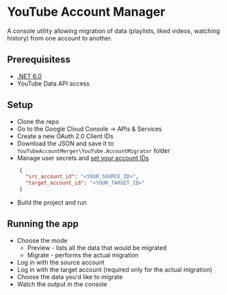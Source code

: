 # YouTube Account Manager
A console utility allowing migration of data (playlists, liked videos, watching history) from one account to another. 


## Prerequisitess
- [.NET 6.0](https://dotnet.microsoft.com/en-us/download)
- YouTube Data API access

## Setup
- Clone the repo
- Go to the Google Cloud Console -> APIs & Services
- Create a new OAuth 2.0 Client IDs
- Download the JSON and save it to `YouTubeAccountMerger\YouTube.AccountMigrator` folder
- Manage user secrets and [set your account IDs](https://support.google.com/youtube/answer/3250431?hl=en)
```json
    { 
      "src_account_id": "<YOUR_SOURCE_ID>",
      "target_account_id": "<YOUR_TARGET_ID>"
    }
```
- Build the project and run

## Running the app
- Choose the mode
  - Preview - lists all the data that would be migrated
  - Migrate - performs the actual migration
- Log in with the source account
- Log in with the target account (required only for the actual migration)
- Choose the data you'd like to migrate
- Watch the output in the console
